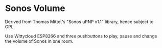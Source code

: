 # Sonos Volume

Derived from Thomas Mittet's "Sonos uPNP v1.1" library, hence subject to GPL. 

Use Wittycloud ESP8266 and three pushbuttons to play, pause and change the volume of Sonos in one room.

